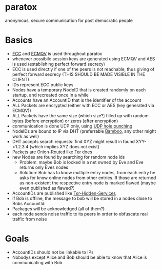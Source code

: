 paratox
=======

anonymous, secure communication for post democratic people


Basics
======
- [ECC](http://en.wikipedia.org/wiki/Elliptic_curve_cryptography)  and [ECMQV](http://en.wikipedia.org/wiki/ECMQV) is used throughout paratox
- whenever possibile session keys are generated using ECMQV and AES is used (establishing perfect forward secrecy)
- ECC is used directly if one of the peers is not reachable, thus giving of perfect forward secrecy (THIS SHOULD BE MADE VISIBLE IN THE CLIENT)
- IDs represent ECC public keys
- Nodes have a temporary NodeID that is created randomly on each startup, and recreated once in a while
- Accounts have an AccountID that is the identifier of the account
- ALL Packets are encrypted (either with ECC or AES (key generated via ECMQV))
- ALL Packets have the same size (which size?) filled up with random bytes (before encryption) or zeros (after encryption)
- communication is done UDP only, using [UDP hole punching](http://en.wikipedia.org/wiki/UDP_hole_punching)
- NodeIDs are bound to IP via DHT (preferrable [Bamboo](http://bamboo-dht.org/), any other might work as well)
- DHT accepts search requests: find XYZ might result in found XYY->1.2.3.4 (which implies XYZ does not exist)
- Packets are Onion-Routed like [Tor](https://www.torproject.org/) does
- new Nodes are found by searching for random node ids
  - Problem: maybe Bob is locked in a net owned by Eve and Eve returns only Eves nodes
  - Solution: Bob has to know multiple entry nodes, from each entry he asks for know online nodes from other entries. If those are returned as non-existent the respective entry node is marked flawed (maybe even published as flawed?)
- AccountIDs are published like [Tor-Hidden-Services](https://www.torproject.org/docs/hidden-services.html.en)
- if Bob is offline, the message to bob will be stored in a nodes close to Bobs AccountId
- Packages will be acknowledged (all of them?)
- each node sends noise traffic to its peers in order to obfuscate real traffic from noise

Goals
=====
- AccountIDs should not be linkable to IPs
- Nobodys except Alice and Bob should be able to know that Alice is communicating with Bob
